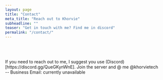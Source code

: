```yaml
---
layout: page
title: "Contact"
meta_title: "Reach out to Khorvie"
subheadline: ""
teaser: "Get in touch with me? Find me in discord"
permalink: "/contact/"
---
```

<div style="padding-top: 50px; padding-bottom: 30px;">
If you need to reach out to me, I suggest you use (Discord)[https://discord.gg/QueGKynWnE]. Join the server and @ me @khorvietech
-- 
Business Email: currently unavailable
</div>
